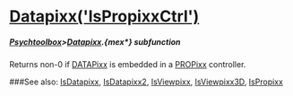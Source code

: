 # [Datapixx('IsPropixxCtrl')](Datapixx-IsPropixxCtrl) 
##### [Psychtoolbox](Psychtoolbox)>[Datapixx](Datapixx).{mex*} subfunction


Returns non-0 if [DATAPixx](DATAPixx) is embedded in a [PROPixx](PROPixx) controller.  
  


###See also:
[IsDatapixx](Datapixx-IsDatapixx), [IsDatapixx2](Datapixx-IsDatapixx2), [IsViewpixx](Datapixx-IsViewpixx), [IsViewpixx3D](Datapixx-IsViewpixx3D), [IsPropixx](Datapixx-IsPropixx)
